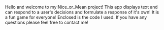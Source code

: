 Hello and welcome to my Nice_or_Mean project! This app displays text and can respond to a user's decisions and formulate a response of it's own! It is a fun game for everyone! Enclosed is the code I used. If you have any questions please feel free to contact me! 
